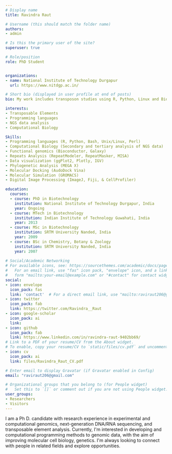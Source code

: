 ```yaml
---
# Display name
title: Ravindra Raut

# Username (this should match the folder name)
authors:
- admin

# Is this the primary user of the site?
superuser: true

# Role/position
role: PhD Student


organizations:
- name: National Institute of Technology Durgapur
  url: https://www.nitdgp.ac.in/

# Short bio (displayed in user profile at end of posts)
bio: My work includes transposon studies using R, Python, Linux and Bioinformatics tools.

interests:
- Transposable Elements
- Programming languages
- NGS data analysis
- Computational Biology 

Skills:
- Programming languages (R, Python, Bash, Unix/Linux, Perl)
- Computational Biology (Secondary and tertiary analysis of NGS data)
- Functional genomics (Bioconductor, Galaxy)
- Repeats Analysis (RepeatModeler, RepeatMasker, MISA)
- Data visualization (ggPlot2, Plotly, IGV)
- Phylogenetic Analysis (MEGA X)
- Molecular Docking (AudoDock Vina)
- Molecular Simulation (GROMACS)
- Digital Image Processing (ImageJ, Fiji, & CellProfiler)

education:
  courses:
  - course: PhD in Biotechnology
    institution: National Institute of Technology Durgapur, India
    year: Ongoing
  - course: MTech in Biotechnology
    institution: Indian Institute of Technology Guwahati, India
    year: 2013
  - course: MSc in Biotechnology
    institution: SRTM University Nanded, India
    year: 2009
  - course: BSc in Chemistry, Botany & Zoology
    institution: SRTM University Nanded, India
    year: 2007   
    
# Social/Academic Networking
# For available icons, see: https://sourcethemes.com/academic/docs/page-builder/#icons
#   For an email link, use "fas" icon pack, "envelope" icon, and a link in the
#   form "mailto:your-email@example.com" or "#contact" for contact widget.
social:
- icon: envelope
  icon_pack: fas
  link: 'contact'  # For a direct email link, use "mailto:raviraut206@gmail.com".
- icon: twitter
  icon_pack: fab
  link: https://twitter.com/Ravindra__Raut
- icon: google-scholar
  icon_pack: ai
  link: 
- icon: github
  icon_pack: fab
  link: https://www.linkedin.com/in/ravindra-raut-9402bb69/
# Link to a PDF of your resume/CV from the About widget.
# To enable, copy your resume/CV to `static/files/cv.pdf` and uncomment the lines below.
- icon: cv
  icon_pack: ai
  link: files/Ravindra_Raut_CV.pdf

# Enter email to display Gravatar (if Gravatar enabled in Config)
email: "raviraut206@gmail.com"

# Organizational groups that you belong to (for People widget)
#   Set this to `[]` or comment out if you are not using People widget.
user_groups:
- Researchers
- Visitors
---
```


I am a Ph D. candidate with research experience in experimental and computational genomics, next-generation DNA/RNA sequencing, and transposable element analysis. Currently, I'm interested in developing and computational programming methods to genomic data, with the aim of improving molecular cell biology, genetics. I'm always looking to connect with people in related fields and explore opportunities.

